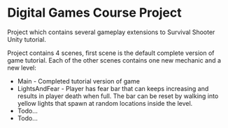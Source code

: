 Digital Games Course Project
============================

Project which contains several gameplay extensions to Survival Shooter Unity tutorial.

Project contains 4 scenes, first scene is the default complete version of game tutorial. Each of the other scenes
contains one new mechanic and a new level:
* Main - Completed tutorial version of game
* LightsAndFear - Player has fear bar that can keeps increasing and results in player death when full. The bar can be reset
by walking into yellow lights that spawn at random locations inside the level.
* Todo...
* Todo...
